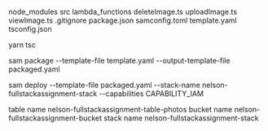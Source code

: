 node_modules
src
	lambda_functions
		deleteImage.ts
		uploadImage.ts
		viewImage.ts
.gitignore
package.json
samconfig.toml
template.yaml
tsconfig.json

yarn tsc

sam package --template-file template.yaml --output-template-file packaged.yaml

sam deploy --template-file packaged.yaml --stack-name nelson-fullstackassignment-stack --capabilities CAPABILITY_IAM

table name nelson-fullstackassignment-table-photos
bucket name nelson-fullstackassignment-bucket
stack name nelson-fullstackassignment-stack
